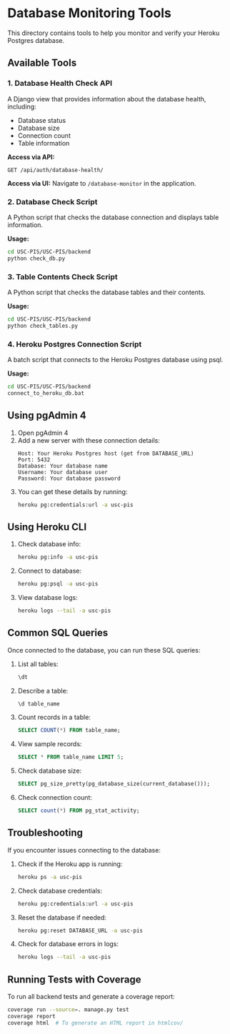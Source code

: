 # Database Monitoring Tools

This directory contains tools to help you monitor and verify your Heroku Postgres database.

## Available Tools

### 1. Database Health Check API

A Django view that provides information about the database health, including:
- Database status
- Database size
- Connection count
- Table information

**Access via API:**
```
GET /api/auth/database-health/
```

**Access via UI:**
Navigate to `/database-monitor` in the application.

### 2. Database Check Script

A Python script that checks the database connection and displays table information.

**Usage:**
```bash
cd USC-PIS/USC-PIS/backend
python check_db.py
```

### 3. Table Contents Check Script

A Python script that checks the database tables and their contents.

**Usage:**
```bash
cd USC-PIS/USC-PIS/backend
python check_tables.py
```

### 4. Heroku Postgres Connection Script

A batch script that connects to the Heroku Postgres database using psql.

**Usage:**
```bash
cd USC-PIS/USC-PIS/backend
connect_to_heroku_db.bat
```

## Using pgAdmin 4

1. Open pgAdmin 4
2. Add a new server with these connection details:
   ```
   Host: Your Heroku Postgres host (get from DATABASE_URL)
   Port: 5432
   Database: Your database name
   Username: Your database user
   Password: Your database password
   ```
3. You can get these details by running:
   ```bash
   heroku pg:credentials:url -a usc-pis
   ```

## Using Heroku CLI

1. Check database info:
   ```bash
   heroku pg:info -a usc-pis
   ```

2. Connect to database:
   ```bash
   heroku pg:psql -a usc-pis
   ```

3. View database logs:
   ```bash
   heroku logs --tail -a usc-pis
   ```

## Common SQL Queries

Once connected to the database, you can run these SQL queries:

1. List all tables:
   ```sql
   \dt
   ```

2. Describe a table:
   ```sql
   \d table_name
   ```

3. Count records in a table:
   ```sql
   SELECT COUNT(*) FROM table_name;
   ```

4. View sample records:
   ```sql
   SELECT * FROM table_name LIMIT 5;
   ```

5. Check database size:
   ```sql
   SELECT pg_size_pretty(pg_database_size(current_database()));
   ```

6. Check connection count:
   ```sql
   SELECT count(*) FROM pg_stat_activity;
   ```

## Troubleshooting

If you encounter issues connecting to the database:

1. Check if the Heroku app is running:
   ```bash
   heroku ps -a usc-pis
   ```

2. Check database credentials:
   ```bash
   heroku pg:credentials:url -a usc-pis
   ```

3. Reset the database if needed:
   ```bash
   heroku pg:reset DATABASE_URL -a usc-pis
   ```

4. Check for database errors in logs:
   ```bash
   heroku logs --tail -a usc-pis
   ```

## Running Tests with Coverage

To run all backend tests and generate a coverage report:

```sh
coverage run --source=. manage.py test
coverage report
coverage html  # To generate an HTML report in htmlcov/
``` 